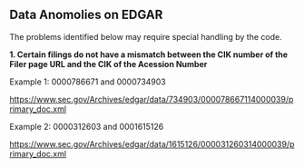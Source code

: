 ## Data Anomolies on EDGAR
The problems identified below may require special handling by the code.


**1. Certain filings do not have a mismatch between the CIK number of the Filer page URL and the CIK of the Acession Number**

  Example 1: 0000786671 and 0000734903


  https://www.sec.gov/Archives/edgar/data/734903/000078667114000039/primary_doc.xml



  Example 2: 0000312603 and 0001615126


  https://www.sec.gov/Archives/edgar/data/1615126/000031260314000039/primary_doc.xml




